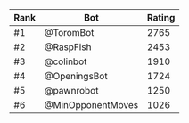 Rank|Bot|Rating
---|---|---
#1|@ToromBot|2765
#2|@RaspFish|2453
#3|@colinbot|1910
#4|@OpeningsBot|1724
#5|@pawnrobot|1250
#6|@MinOpponentMoves|1026
